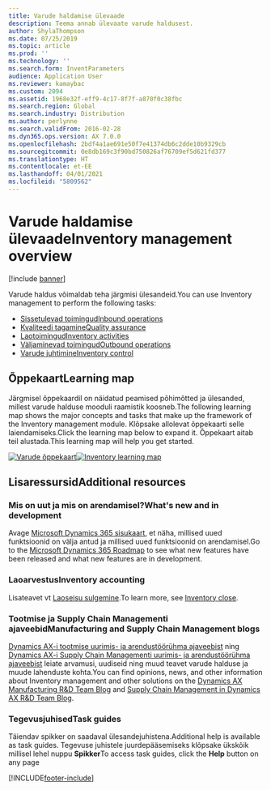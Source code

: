 ```yaml
---
title: Varude haldamise ülevaade
description: Teema annab ülevaate varude haldusest.
author: ShylaThompson
ms.date: 07/25/2019
ms.topic: article
ms.prod: ''
ms.technology: ''
ms.search.form: InventParameters
audience: Application User
ms.reviewer: kamaybac
ms.custom: 2094
ms.assetid: 1968e32f-eff9-4c17-8f7f-a870f0c38fbc
ms.search.region: Global
ms.search.industry: Distribution
ms.author: perlynne
ms.search.validFrom: 2016-02-28
ms.dyn365.ops.version: AX 7.0.0
ms.openlocfilehash: 2bdf4a1ae691e50f7e41374db6c2dde10b9329cb
ms.sourcegitcommit: 0e8db169c3f90bd750826af76709ef5d621fd377
ms.translationtype: HT
ms.contentlocale: et-EE
ms.lasthandoff: 04/01/2021
ms.locfileid: "5809562"
---
```

# <a name="inventory-management-overview"></a><span data-ttu-id="e0b71-103">Varude haldamise ülevaade</span><span class="sxs-lookup"><span data-stu-id="e0b71-103">Inventory management overview</span></span>

[!include [banner](../includes/banner.md)]

<span data-ttu-id="e0b71-104">Varude haldus võimaldab teha järgmisi ülesandeid.</span><span class="sxs-lookup"><span data-stu-id="e0b71-104">You can use Inventory management to perform the following tasks:</span></span>

-  [<span data-ttu-id="e0b71-105">Sissetulevad toimingud</span><span class="sxs-lookup"><span data-stu-id="e0b71-105">Inbound operations</span></span>](arrival-overview.md)
-  [<span data-ttu-id="e0b71-106">Kvaliteedi tagamine</span><span class="sxs-lookup"><span data-stu-id="e0b71-106">Quality assurance</span></span>](quality-management-processes.md)
-  [<span data-ttu-id="e0b71-107">Laotoimingud</span><span class="sxs-lookup"><span data-stu-id="e0b71-107">Inventory activities</span></span>](inventory-journals.md)
-  [<span data-ttu-id="e0b71-108">Väljaminevad toimingud</span><span class="sxs-lookup"><span data-stu-id="e0b71-108">Outbound operations</span></span>](outbound-process.md)
-  [<span data-ttu-id="e0b71-109">Varude juhtimine</span><span class="sxs-lookup"><span data-stu-id="e0b71-109">Inventory control</span></span>](../cost-management/inventory-close.md) 

## <a name="learning-map"></a><span data-ttu-id="e0b71-110">Õppekaart</span><span class="sxs-lookup"><span data-stu-id="e0b71-110">Learning map</span></span>

<span data-ttu-id="e0b71-111">Järgmisel õppekaardil on näidatud peamised põhimõtted ja ülesanded, millest varude halduse mooduli raamistik koosneb.</span><span class="sxs-lookup"><span data-stu-id="e0b71-111">The following learning map shows the major concepts and tasks that make up the framework of the Inventory management module.</span></span> <span data-ttu-id="e0b71-112">Klõpsake allolevat õppekaarti selle laiendamiseks.</span><span class="sxs-lookup"><span data-stu-id="e0b71-112">Click the learning map below to expand it.</span></span> <span data-ttu-id="e0b71-113">Õppekaart aitab teil alustada.</span><span class="sxs-lookup"><span data-stu-id="e0b71-113">This learning map will help you get started.</span></span>


<span data-ttu-id="e0b71-114">[![Varude õppekaart](./media/inventory-learning-map.png)](./media/inventory-learning-map.png)</span><span class="sxs-lookup"><span data-stu-id="e0b71-114">[![Inventory learning map](./media/inventory-learning-map.png)](./media/inventory-learning-map.png)</span></span>

## <a name="additional-resources"></a><span data-ttu-id="e0b71-115">Lisaressursid</span><span class="sxs-lookup"><span data-stu-id="e0b71-115">Additional resources</span></span>

### <a name="whats-new-and-in-development"></a><span data-ttu-id="e0b71-116">Mis on uut ja mis on arendamisel?</span><span class="sxs-lookup"><span data-stu-id="e0b71-116">What's new and in development</span></span>
<span data-ttu-id="e0b71-117">Avage [Microsoft Dynamics 365 sisukaart](https://roadmap.dynamics.com/), et näha, millised uued funktsioonid on välja antud ja millised uued funktsioonid on arendamisel.</span><span class="sxs-lookup"><span data-stu-id="e0b71-117">Go to the [Microsoft Dynamics 365 Roadmap](https://roadmap.dynamics.com/) to see what new features have been released and what new features are in development.</span></span>

### <a name="inventory-accounting"></a><span data-ttu-id="e0b71-118">Laoarvestus</span><span class="sxs-lookup"><span data-stu-id="e0b71-118">Inventory accounting</span></span> 
<span data-ttu-id="e0b71-119">Lisateavet vt [Laoseisu sulgemine](../cost-management/inventory-close.md).</span><span class="sxs-lookup"><span data-stu-id="e0b71-119">To learn more, see [Inventory close](../cost-management/inventory-close.md).</span></span>

### <a name="manufacturing-and-supply-chain-management-blogs"></a><span data-ttu-id="e0b71-120">Tootmise ja Supply Chain Managementi ajaveebid</span><span class="sxs-lookup"><span data-stu-id="e0b71-120">Manufacturing and Supply Chain Management blogs</span></span>
<span data-ttu-id="e0b71-121">[Dynamics AX-i tootmise uurimis- ja arendustöörühma ajaveebist](https://blogs.msdn.microsoft.com/axmfg) ning [Dynamics AX-i Supply Chain Managementi uurimis- ja arendustöörühma ajaveebist](https://blogs.msdn.microsoft.com/dynamicsaxscm) leiate arvamusi, uudiseid ning muud teavet varude halduse ja muude lahenduste kohta.</span><span class="sxs-lookup"><span data-stu-id="e0b71-121">You can find opinions, news, and other information about Inventory management and other solutions on the [Dynamics AX Manufacturing R&D Team Blog](https://blogs.msdn.microsoft.com/axmfg) and [Supply Chain Management in Dynamics AX R&D Team Blog](https://blogs.msdn.microsoft.com/dynamicsaxscm).</span></span>

### <a name="task-guides"></a><span data-ttu-id="e0b71-122">Tegevusjuhised</span><span class="sxs-lookup"><span data-stu-id="e0b71-122">Task guides</span></span>
<span data-ttu-id="e0b71-123">Täiendav spikker on saadaval ülesandejuhistena.</span><span class="sxs-lookup"><span data-stu-id="e0b71-123">Additional help is available as task guides.</span></span> <span data-ttu-id="e0b71-124">Tegevuse juhistele juurdepääsemiseks klõpsake ükskõik millisel lehel nuppu **Spikker**</span><span class="sxs-lookup"><span data-stu-id="e0b71-124">To access task guides, click the **Help** button on any page</span></span>


[!INCLUDE[footer-include](../../includes/footer-banner.md)]